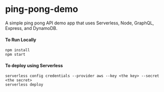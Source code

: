 # ping-pong-demo

A simple ping pong API demo app that uses Serverless, Node, GraphQL, Express, and DynamoDB.

#### To Run Locally
```
npm install
npm start
```

#### To deploy using Serverless
```
serverless config credentials --provider aws --key <the key> --secret <the secret>
serverless deploy
```
